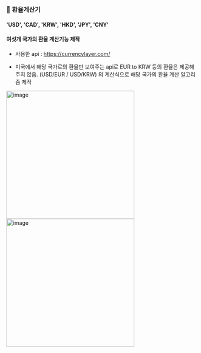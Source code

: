 ### 📍 환율계산기

#### 'USD', 'CAD', 'KRW', 'HKD', 'JPY', 'CNY'

#### 여섯개 국가의 환율 계산기능 제작

- 사용한 api : https://currencylayer.com/

- 미국에서 해당 국가로의 환율만 보여주는 api로 EUR to KRW 등의 환율은 제공해주지 않음.
  (USD/EUR / USD/KRW) 의 계산식으로 해당 국가의 환율 계산 알고리즘 제작

<img width="337" alt="image" src="https://user-images.githubusercontent.com/97820540/186300512-6d91f8fd-8c84-4a82-8302-12ef0ad7abfb.png">

<img width="337" alt="image" src="https://user-images.githubusercontent.com/97820540/186300547-8e9352f5-b11e-4827-931e-27774babda14.png">
